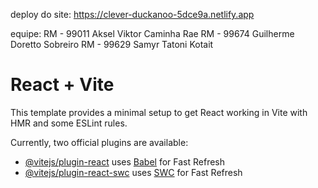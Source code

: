 deploy do site: https://clever-duckanoo-5dce9a.netlify.app

equipe: RM - 99011 Aksel Viktor Caminha Rae 
RM - 99674 Guilherme Doretto Sobreiro
RM - 99629 Samyr Tatoni Kotait

# React + Vite

This template provides a minimal setup to get React working in Vite with HMR and some ESLint rules.

Currently, two official plugins are available:

- [@vitejs/plugin-react](https://github.com/vitejs/vite-plugin-react/blob/main/packages/plugin-react/README.md) uses [Babel](https://babeljs.io/) for Fast Refresh
- [@vitejs/plugin-react-swc](https://github.com/vitejs/vite-plugin-react-swc) uses [SWC](https://swc.rs/) for Fast Refresh
